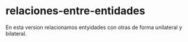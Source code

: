 # relaciones-entre-entidades

En esta version relacionamos entyidades con otras de forma unilateral y bilateral.
